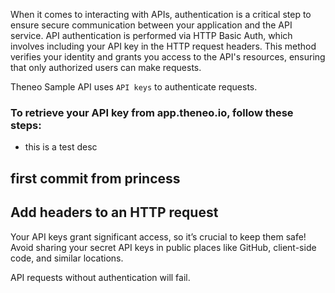 When it comes to interacting with APIs, authentication is a critical step to ensure secure communication between your application and the API service. API authentication is performed via HTTP Basic Auth, which involves including your API key in the HTTP request headers. This method verifies your identity and grants you access to the API's resources, ensuring that only authorized users can make requests. 

Theneo Sample API uses `API keys` to authenticate requests.

### To retrieve your API key from app.theneo.io, follow these steps:

- this is a test desc

## first commit from princess
    

Add headers to an HTTP request
------------------------------





Your API keys grant significant access, so it’s crucial to keep them safe! Avoid sharing your secret API keys in public places like GitHub, client-side code, and similar locations.

API requests without authentication will fail.